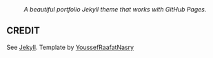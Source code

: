 <div align="center">
  <i>A beautiful portfolio Jekyll theme that works with GitHub Pages.</i>
</div>

## CREDIT

See [Jekyll](https://jekyllrb.com/).
Template by [YoussefRaafatNasry](https://github.com/YoussefRaafatNasry/portfolYOU)
